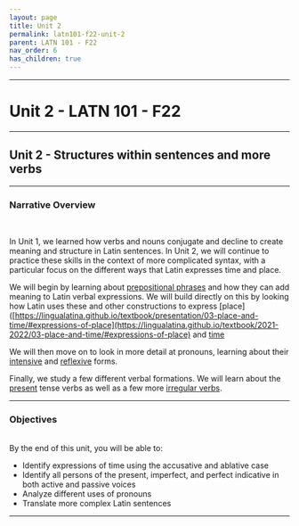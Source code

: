 ```yaml
---
layout: page
title: Unit 2
permalink: latn101-f22-unit-2
parent: LATN 101 - F22
nav_order: 6
has_children: true
---
```

***

# Unit 2 - LATN 101 - F22

***

## Unit 2 - Structures within sentences and more verbs

***

### Narrative Overview
&nbsp;

In Unit 1, we learned how verbs and nouns conjugate and decline to create meaning and structure in Latin sentences. In Unit 2, we will continue to practice these skills in the context of more complicated syntax, with a particular focus on the different ways that Latin expresses time and place.

We will begin by learning about [prepositional phrases](https://lingualatina.github.io/textbook/2021-2022/03-place-and-time/#prepositional-phrases) and how they can add meaning to Latin verbal expressions. We will build directly on this by looking how Latin uses these and other constructions to express [place]([https://lingualatina.github.io/textbook/presentation/03-place-and-time/#expressions-of-place](https://lingualatina.github.io/textbook/2021-2022/03-place-and-time/#expressions-of-place) and [time](https://lingualatina.github.io/textbook/2021-2022/03-place-and-time/#expressions-of-time)

We will then move on to look in more detail at pronouns, learning about their [intensive](https://lingualatina.github.io/textbook/2021-2022/01-nouns-adjs-pron/pronouns/#intensives) and [reflexive](https://lingualatina.github.io/textbook/2021-2022/09-pron-dep-irreg/#reflexive-pronouns) forms. 

Finally, we study a few different verbal formations. We will learn about the [present](https://lingualatina.github.io/textbook/presentation/02-verbs/present/) tense verbs as well as a few more [irregular verbs](https://lingualatina.github.io/textbook/2021-2022/09-pron-dep-irreg/#irregular-verbs). 

***

### Objectives
&nbsp;  
By the end of this unit, you will be able to:

- Identify expressions of time using the accusative and ablative case
- Identify all persons of the present, imperfect, and perfect indicative in both active and passive voices
- Analyze different uses of pronouns
- Translate more complex Latin sentences

***
